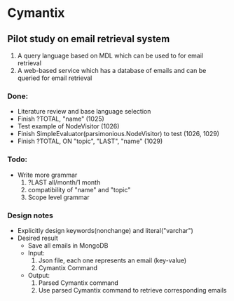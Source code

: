 # Cymantix
## Pilot study on email retrieval system
1. A query language based on MDL which can be used to for email retrieval
2. A web-based service which has a database of emails and can be queried for email retrieval

### Done:
* Literature review and base language selection
* Finish ?TOTAL, "name" (1025)
* Test example of NodeVisitor (1026)
* Finish SimpleEvaluator(parsimonious.NodeVisitor) to test (1026, 1029)
* Finish ?TOTAL, ON "topic", "LAST", "name" (1029)

### Todo:
* Write more grammar
    1. ?LAST all/month/1 month
    2. compatibility of "name" and "topic"
    3. Scope level grammar

### Design notes
* Explicitly design keywords(nonchange) and literal("varchar")
* Desired result
    * Save all emails in MongoDB
    * Input: 
        1. Json file, each one represents an email (key-value)
        2. Cymantix Command
    * Output: 
        1. Parsed Cymantix command
        2. Use parsed Cymantix command to retrieve corresponding emails

